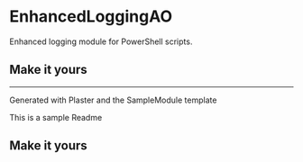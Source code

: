 # EnhancedLoggingAO

Enhanced logging module for PowerShell scripts.

## Make it yours

---
Generated with Plaster and the SampleModule template


This is a sample Readme

## Make it yours
